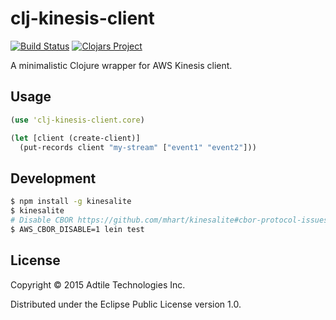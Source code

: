 # clj-kinesis-client

[![Build Status](https://travis-ci.org/adtile/clj-kinesis-client.svg?branch=master)](https://travis-ci.org/adtile/clj-kinesis-client)
[![Clojars Project](https://img.shields.io/clojars/v/clj-kinesis-client.svg)](https://clojars.org/clj-kinesis-client)

A minimalistic Clojure wrapper for AWS Kinesis client.

## Usage

```clojure
(use 'clj-kinesis-client.core)

(let [client (create-client)]
  (put-records client "my-stream" ["event1" "event2"]))
```

## Development

```sh
$ npm install -g kinesalite
$ kinesalite
# Disable CBOR https://github.com/mhart/kinesalite#cbor-protocol-issues-with-the-java-sdk
$ AWS_CBOR_DISABLE=1 lein test
```

## License

Copyright © 2015 Adtile Technologies Inc.

Distributed under the Eclipse Public License version 1.0.
